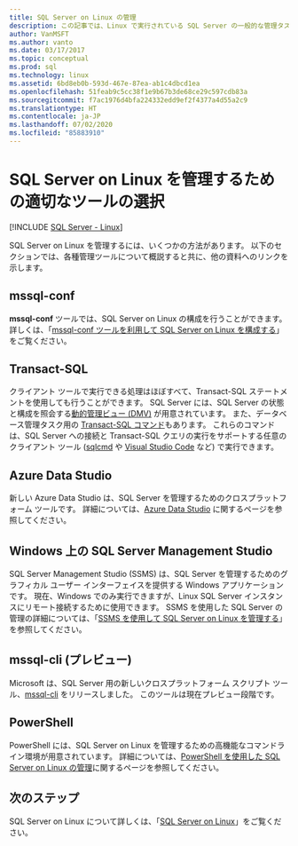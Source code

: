 ```yaml
---
title: SQL Server on Linux の管理
description: この記事では、Linux で実行されている SQL Server の一般的な管理タスクとツールへのリンクを提供します。
author: VanMSFT
ms.author: vanto
ms.date: 03/17/2017
ms.topic: conceptual
ms.prod: sql
ms.technology: linux
ms.assetid: 6bd8eb0b-593d-467e-87ea-ab1c4dbcd1ea
ms.openlocfilehash: 51feab9c5cc38f1e9b67b3de68ce29c597cdb83a
ms.sourcegitcommit: f7ac1976d4bfa224332edd9ef2f4377a4d55a2c9
ms.translationtype: HT
ms.contentlocale: ja-JP
ms.lasthandoff: 07/02/2020
ms.locfileid: "85883910"
---
```

# <a name="choose-the-right-tool-to-manage-sql-server-on-linux"></a>SQL Server on Linux を管理するための適切なツールの選択

[!INCLUDE [SQL Server - Linux](../includes/applies-to-version/sql-linux.md)]

SQL Server on Linux を管理するには、いくつかの方法があります。 以下のセクションでは、各種管理ツールについて概説すると共に、他の資料へのリンクを示します。

## <a name="mssql-conf"></a>mssql-conf 

**mssql-conf** ツールでは、SQL Server on Linux の構成を行うことができます。 詳しくは、「[mssql-conf ツールを利用して SQL Server on Linux を構成する](sql-server-linux-configure-mssql-conf.md)」をご覧ください。

## <a name="transact-sql"></a>Transact-SQL

クライアント ツールで実行できる処理はほぼすべて、Transact-SQL ステートメントを使用しても行うことができます。 SQL Server には、SQL Server の状態と構成を照会する[動的管理ビュー (DMV)](../relational-databases/system-dynamic-management-views/system-dynamic-management-views.md) が用意されています。 また、データベース管理タスク用の [Transact-SQL コマンド](../t-sql/language-reference.md)もあります。 これらのコマンドは、SQL Server への接続と Transact-SQL クエリの実行をサポートする任意のクライアント ツール ([sqlcmd](sql-server-linux-setup-tools.md) や [Visual Studio Code](sql-server-linux-develop-use-vscode.md) など) で実行できます。

## <a name="azure-data-studio"></a>Azure Data Studio

新しい Azure Data Studio は、SQL Server を管理するためのクロスプラットフォーム ツールです。 詳細については、[Azure Data Studio](../azure-data-studio/what-is.md) に関するページを参照してください。

## <a name="sql-server-management-studio-on-windows"></a>Windows 上の SQL Server Management Studio

SQL Server Management Studio (SSMS) は、SQL Server を管理するためのグラフィカル ユーザー インターフェイスを提供する Windows アプリケーションです。 現在、Windows でのみ実行できますが、Linux SQL Server インスタンスにリモート接続するために使用できます。 SSMS を使用した SQL Server の管理の詳細については、「[SSMS を使用して SQL Server on Linux を管理する](sql-server-linux-manage-ssms.md)」を参照してください。

## <a name="mssql-cli-preview"></a>mssql-cli (プレビュー)

Microsoft は、SQL Server 用の新しいクロスプラットフォーム スクリプト ツール、[mssql-cli](https://blogs.technet.microsoft.com/dataplatforminsider/2017/12/12/try-mssql-cli-a-new-interactive-command-line-tool-for-sql-server/) をリリースしました。 このツールは現在プレビュー段階です。

## <a name="powershell"></a>PowerShell

PowerShell には、SQL Server on Linux を管理するための高機能なコマンドライン環境が用意されています。 詳細については、[PowerShell を使用した SQL Server on Linux の管理](sql-server-linux-manage-powershell.md)に関するページを参照してください。

## <a name="next-steps"></a>次のステップ

SQL Server on Linux について詳しくは、「[SQL Server on Linux](sql-server-linux-overview.md)」をご覧ください。
